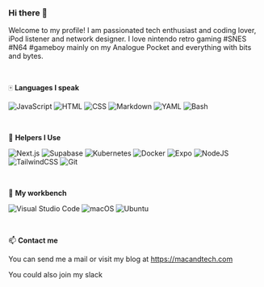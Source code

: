 ### Hi there 👋
Welcome to my profile! I am passionated tech enthusiast and coding lover, iPod listener and network designer. I love nintendo retro gaming #SNES #N64 #gameboy mainly on my Analogue Pocket and everything with bits and bytes. 

&nbsp;

:mahjong: **Languages I speak**

 ![JavaScript](https://img.shields.io/badge/JavaScript-F7DF1E?logo=javascript&logoColor=000)
 ![HTML](https://img.shields.io/badge/HTML-%23E34F26.svg?logo=html5&logoColor=white)
 ![CSS](https://img.shields.io/badge/CSS-1572B6?logo=css3&logoColor=fff)
 ![Markdown](https://img.shields.io/badge/Markdown-%23000000.svg?logo=markdown&logoColor=white)
 ![YAML](https://img.shields.io/badge/YAML-CB171E?logo=yaml&logoColor=fff)
 ![Bash](https://img.shields.io/badge/Bash-4EAA25?logo=gnubash&logoColor=fff)

&nbsp;

:crystal_ball: **Helpers I Use**

![Next.js](https://img.shields.io/badge/Next.js-black?logo=next.js&logoColor=white)
![Supabase](https://img.shields.io/badge/Supabase-3FCF8E?logo=supabase&logoColor=fff)
![Kubernetes](https://img.shields.io/badge/Kubernetes-326CE5?logo=kubernetes&logoColor=fff)
![Docker](https://img.shields.io/badge/Docker-2496ED?logo=docker&logoColor=fff)
![Expo](https://img.shields.io/badge/Expo-000020?logo=expo&logoColor=fff)
![NodeJS](https://img.shields.io/badge/Node.js-6DA55F?logo=node.js&logoColor=white)
![TailwindCSS](https://img.shields.io/badge/Tailwind%20CSS-%2338B2AC.svg?logo=tailwind-css&logoColor=white)
![Git](https://img.shields.io/badge/Git-F05032?logo=git&logoColor=fff)

&nbsp;

:wrench: **My workbench**

![Visual Studio Code](https://custom-icon-badges.demolab.com/badge/Visual%20Studio%20Code-0078d7.svg?logo=vsc&logoColor=white)
![macOS](https://img.shields.io/badge/macOS-000000?logo=apple&logoColor=F0F0F0)
![Ubuntu](https://img.shields.io/badge/Ubuntu-E95420?logo=ubuntu&logoColor=white)

&nbsp;

📫 **Contact me**

You can send me a mail or visit my blog at https://macandtech.com

You could also join my slack
